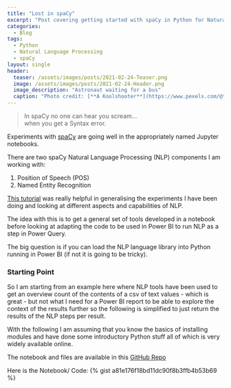 ```yaml
---
title: "Lost in spaCy"
excerpt: "Post covering getting started with spaCy in Python for Natural Language Processing (NLP)"
categories:
  - Blog
tags:
  - Python
  - Natural Language Processing
  - spaCy
layout: single
header:
  teaser: /assets/images/posts/2021-02-24-Teaser.png
  image: /assets/images/posts/2021-02-24-Header.png
  image_description: "Astronaut waiting for a bus"
  caption: "Photo credit: [**A Koolshooter**](https://www.pexels.com/@tom-leishman)"
---
```

> In spaCy no one can hear you scream... <br>when you get a Syntax error.

Experiments with [spaCy](https://spacy.io/) are going well in the appropriately named Jupyter notebooks.

There are two spaCy Natural Language Processing (NLP) components I am working with:
1. Position of Speech (POS)
2. Named Entity Recognition 

[This tutorial](https://www.machinelearningplus.com/spacy-tutorial-nlp/) was really helpful in generalising the experiments I have been doing and looking at different aspects and capabilities of NLP.

The idea with this is to get a general set of tools developed in a notebook before looking at adapting the code to be used in Power BI to run NLP as a step in Power Query.

The big question is if you can load the NLP language library into Python running in Power BI (if not it is going to be tricky).

### Starting Point
So I am starting from an example here where NLP tools have been used to get an overview count of the contents of a csv of text values - which is great - but not what I need for a Power BI report to be able to explore the context of the results further so the following is simplified to just return the results of the NLP steps per result.

With the following I am assuming that you know the basics of installing modules and have done some introductory Python stuff all of which is very widely available online.


The notebook and files are available in this [GitHub Repo](https://github.com/drdataanalysis/blog_python-text-analysis)

Here is the Notebook/ Code:
{% gist a81e176f18bd11dc90f8b3ffb4b53b69 %}